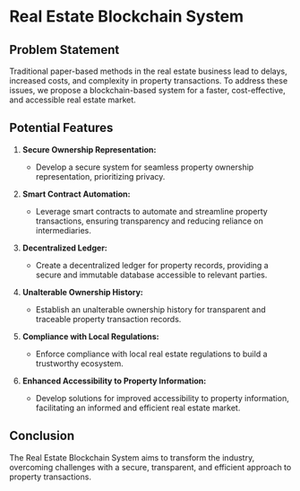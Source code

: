 # Real Estate Blockchain System

## Problem Statement

Traditional paper-based methods in the real estate business lead to delays, increased costs, and complexity in property transactions. To address these issues, we propose a blockchain-based system for a faster, cost-effective, and accessible real estate market.

## Potential Features

1. **Secure Ownership Representation:**
   - Develop a secure system for seamless property ownership representation, prioritizing privacy.

2. **Smart Contract Automation:**
   - Leverage smart contracts to automate and streamline property transactions, ensuring transparency and reducing reliance on intermediaries.

3. **Decentralized Ledger:**
   - Create a decentralized ledger for property records, providing a secure and immutable database accessible to relevant parties.

4. **Unalterable Ownership History:**
   - Establish an unalterable ownership history for transparent and traceable property transaction records.

5. **Compliance with Local Regulations:**
   - Enforce compliance with local real estate regulations to build a trustworthy ecosystem.

6. **Enhanced Accessibility to Property Information:**
   - Develop solutions for improved accessibility to property information, facilitating an informed and efficient real estate market.

## Conclusion

The Real Estate Blockchain System aims to transform the industry, overcoming challenges with a secure, transparent, and efficient approach to property transactions.
